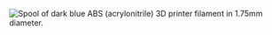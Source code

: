 ﻿![Spool of dark blue ABS (acrylonitrile) 3D printer filament in 1.75mm diameter.](https://m.media-amazon.com/images/I/811y-SQKRGL._AC_SL1500_.jpg)
